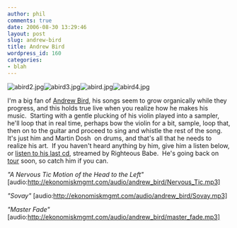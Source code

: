 ```yaml
---
author: phil
comments: true
date: 2006-08-30 13:29:46
layout: post
slug: andrew-bird
title: Andrew Bird
wordpress_id: 160
categories:
- blah
---
```


![abird2.jpg](http://fak3r.com/wp-content/uploads/2006/08/abird2.thumbnail.jpg)![abird3.jpg](http://fak3r.com/wp-content/uploads/2006/08/abird3.thumbnail.jpg)![abird.jpg](http://fak3r.com/wp-content/uploads/2006/08/abird.thumbnail.jpg)![abird4.jpg](http://www.fak3r.com/wp-content/uploads/2006/08/abird4.thumbnail.jpg)





I'm a big fan of [Andrew Bird](http://www.andrewbird.net), his songs seem to grow organically while they progress, and this holds true live when you realize how he makes his music.  Starting with a gentle plucking of his violin played into a sampler, he'll loop that in real time, perhaps bow the violin for a bit, sample, loop that, then on to the guitar and proceed to sing and whistle the rest of the song.  It's just him and Martin Dosh  on drums, and that's all that he needs to realize his art.  If you haven't heard anything by him, give him a listen below, or [listen to his last cd](http://www.andrewbird.net/eggs.htm), streamed by Righteous Babe.  He's going back on [tour](http://www.andrewbird.net/shows.htm) soon, so catch him if you can.


_"A Nervous Tic Motion of the Head to the Left"_
[audio:http://ekonomiskmgmt.com/audio/andrew_bird/Nervous_Tic.mp3]

_"Sovay"_
[audio:http://ekonomiskmgmt.com/audio/andrew_bird/Sovay.mp3]

_"Master Fade"_
[audio:http://ekonomiskmgmt.com/audio/andrew_bird/master_fade.mp3]
